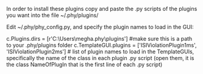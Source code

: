 In order to install these plugins copy and paste the .py scripts of the plugins you want into the file ~/.phy/plugins/

Edit ~/.phy/phy_config.py, and specify the plugin names to load in the GUI:

c.Plugins.dirs = [r'C:\Users\megha\.phy\plugins'] #make sure this is a path to your .phy/plugins folder
c.TemplateGUI.plugins = ['ISIViolationPlugin1ms', 'ISIViolationPlugin2ms']  # list of plugin names to load in the TemplateGUIs, specifically the name of the class in each plugin .py script (open them, it is the class NameOfPlugIn that is the first line of each .py script)
